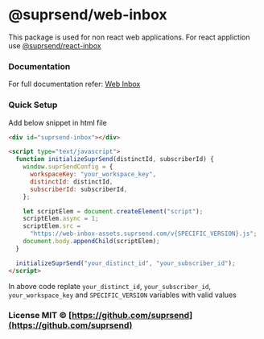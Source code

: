 # @suprsend/web-inbox

This package is used for non react web applications. For react appliction use [@suprsend/react-inbox](https://docs.suprsend.com/docs/inbox-react)

### Documentation

For full documentation refer: [Web Inbox](https://docs.suprsend.com/docs/node)

### Quick Setup

Add below snippet in html file

```html
<div id="suprsend-inbox"></div>

<script type="text/javascript">
  function initializeSuprSend(distinctId, subscriberId) {
    window.suprSendConfig = {
      workspaceKey: "your_workspace_key",
      distinctId: distinctId,
      subscriberId: subscriberId,
    };

    let scriptElem = document.createElement("script");
    scriptElem.async = 1;
    scriptElem.src =
      "https://web-inbox-assets.suprsend.com/v{SPECIFIC_VERSION}.js";
    document.body.appendChild(scriptElem);
  }

  initializeSuprSend("your_distinct_id", "your_subscriber_id");
</script>
```

In above code replate `your_distinct_id`, `your_subscriber_id`,
`your_workspace_key` and `SPECIFIC_VERSION` variables with valid values

### License MIT © [https://github.com/suprsend](https://github.com/suprsend)
